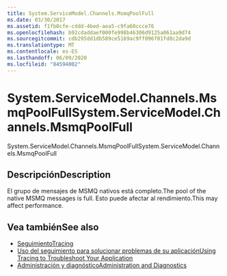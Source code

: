 ```yaml
---
title: System.ServiceModel.Channels.MsmqPoolFull
ms.date: 03/30/2017
ms.assetid: f1fb0cfe-cddd-4bed-aea5-c9fa60ccce76
ms.openlocfilehash: b92cdaddaef000fe998b46306d9125a061aa9d74
ms.sourcegitcommit: cdb295dd1db589ce5169ac9ff096f01fd0c2da9d
ms.translationtype: MT
ms.contentlocale: es-ES
ms.lasthandoff: 06/09/2020
ms.locfileid: "84594002"
---
```

# <a name="systemservicemodelchannelsmsmqpoolfull"></a><span data-ttu-id="4b3d4-102">System.ServiceModel.Channels.MsmqPoolFull</span><span class="sxs-lookup"><span data-stu-id="4b3d4-102">System.ServiceModel.Channels.MsmqPoolFull</span></span>
<span data-ttu-id="4b3d4-103">System.ServiceModel.Channels.MsmqPoolFull</span><span class="sxs-lookup"><span data-stu-id="4b3d4-103">System.ServiceModel.Channels.MsmqPoolFull</span></span>  
  
## <a name="description"></a><span data-ttu-id="4b3d4-104">Descripción</span><span class="sxs-lookup"><span data-stu-id="4b3d4-104">Description</span></span>  
 <span data-ttu-id="4b3d4-105">El grupo de mensajes de MSMQ nativos está completo.</span><span class="sxs-lookup"><span data-stu-id="4b3d4-105">The pool of the native MSMQ messages is full.</span></span> <span data-ttu-id="4b3d4-106">Esto puede afectar al rendimiento.</span><span class="sxs-lookup"><span data-stu-id="4b3d4-106">This may affect performance.</span></span>  
  
## <a name="see-also"></a><span data-ttu-id="4b3d4-107">Vea también</span><span class="sxs-lookup"><span data-stu-id="4b3d4-107">See also</span></span>

- [<span data-ttu-id="4b3d4-108">Seguimiento</span><span class="sxs-lookup"><span data-stu-id="4b3d4-108">Tracing</span></span>](index.md)
- [<span data-ttu-id="4b3d4-109">Uso del seguimiento para solucionar problemas de su aplicación</span><span class="sxs-lookup"><span data-stu-id="4b3d4-109">Using Tracing to Troubleshoot Your Application</span></span>](using-tracing-to-troubleshoot-your-application.md)
- [<span data-ttu-id="4b3d4-110">Administración y diagnóstico</span><span class="sxs-lookup"><span data-stu-id="4b3d4-110">Administration and Diagnostics</span></span>](../index.md)
